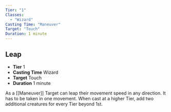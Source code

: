 ```yaml
---
Tier: "1"
Classes:
  - "Wizard"
Casting Time: "Maneuver"
Target: "Touch"
Duration: 1 minute
---
```

## Leap
- **Tier** 1
- **Casting Time** Wizard
- **Target** Touch
- **Duration** 1 minute

As a [[Maneuver]] Target can leap their movement speed in any direction. It has to be taken in one movement. When cast at a higher Tier, add two additional creatures for every Tier beyond 1st.